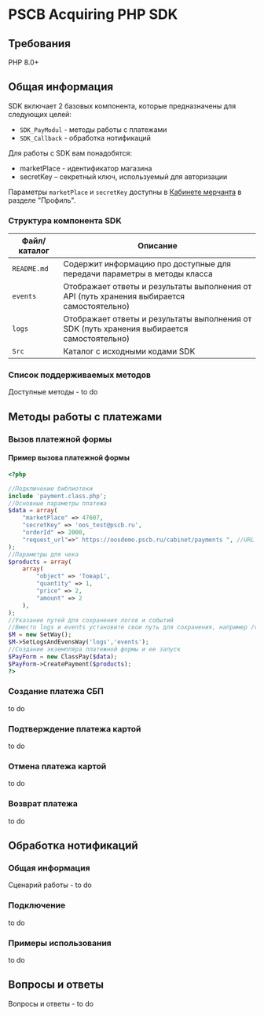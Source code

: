 # PSCB Acquiring PHP SDK

## Требования

PHP 8.0+

## Общая информация

SDK включает 2 базовых компонента, которые предназначены для следующих целей:

- `SDK_PayModul` - методы работы с платежами
- `SDK_Callback` - обработка нотификаций

Для работы с SDK вам понадобятся:

- marketPlace - идентификатор магазина
- secretKey – секретный ключ, используемый для авторизации

Параметры `marketPlace` и `secretKey` доступны в [Кабинете мерчанта](https://oos.pscb.ru/admin/index) в разделе "Профиль".

### Структура компонента SDK

| Файл/каталог | Описание |
| --- | --- |
| `README.md` | Cодержит информацию про доступные для передачи параметры в методы класса | 
| `events` | Отображает ответы и результаты выполнения от API (путь хранения выбирается самостоятельно) |
| `logs` | Отображает ответы и результаты выполнения от SDK (путь хранения выбирается самостоятельно) |
| `Src` |	Каталог с исходными кодами SDK |


### Список поддерживаемых методов

Доступные методы - to do

## Методы работы с платежами

### Вызов платежной формы

#### Пример вызова платежной формы

```php
<?php

//Подключение библиотеки
include 'payment.class.php';
//Основные параметры платежа
$data = array(
    "marketPlace" => 47607,
    "secretKey" => 'oos_test@pscb.ru',
    "orderId" => 2000,
    "request_url"=>" https://oosdemo.pscb.ru/cabinet/payments ", //URL кабинета
);
//Параметры для чека
$products = array(
    array(
        "object" => 'Товар1',
        "quantity" => 1,
        "price" => 2,
        "amount" => 2
    ),
);
//Указание путей для сохранения логов и событий
//Вместо logs и events установите свои путь для сохранения, например /var/log 
$M = new SetWay();
$M->SetLogsAndEvensWay('logs','events'); 
//Создание экземпляра платежной формы и ее запуск
$PayForm = new ClassPay($data);
$PayForm->CreatePayment($products);
?>
```

### Создание платежа СБП

to do

### Подтверждение платежа картой

to do

### Отмена платежа картой

to do

### Возврат платежа

to do

## Обработка нотификаций

### Общая информация

Сценарий работы - to do

### Подключение 

to do

### Примеры использования

to do

## Вопросы и ответы

Вопросы и ответы - to do

<!-- ### Задание основных параметров платежа

```php
$data = array(
    "marketPlace" => 47607,
    "secretKey" => '111111',
    "orderId" => "order-20250101",
    "request_url"=>" https://oos.pscb.ru", // https://oos.pscb.ru - prod, https://oosdemo.pscb.ru - test
);
```

### Задание позиций чека

```php
$products = array(
    array(
        "object" => 'Товар1',
        "quantity" => 1,
        "price" => 2,
        "amount" => 2
    ),
);
```

### Задание путей для сохранения логов и событий

```php
//Вместо logs и events установите свои путь для сохранения, например /var/log 
$M = new SetWay();
$M->SetLogsAndEvensWay('logs','events'); 
```

### Создание экземпляра платежной формы и ее запуск

```php
$PayForm = new ClassPay($data);
$PayForm->CreatePayment($products);
?>
``` -->


